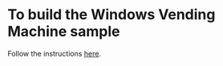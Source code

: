 # To build the Windows Vending Machine sample
 
Follow the instructions [here](https://github.com/Azure/azure-iot-suite-sdks/blob/master/doc/windows_setup.md).